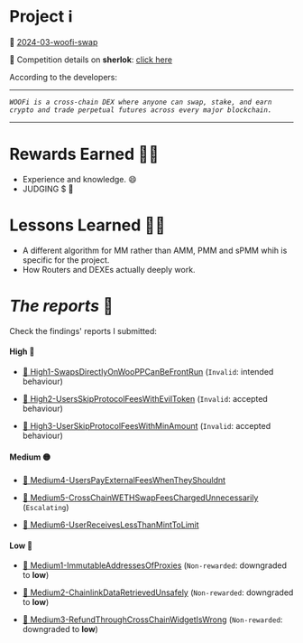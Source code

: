 # Project ℹ️

🔗 [2024-03-woofi-swap](https://github.com/sherlock-audit/2024-03-woofi-swap)

🔗 Competition details on **sherlok**: [click here](https://audits.sherlock.xyz/contests/277)

According to the developers:

---

_`WOOFi is a cross-chain DEX where anyone can swap, stake, and earn crypto and trade perpetual futures across every major blockchain.`_

---

# Rewards Earned 💸🧠

- Experience and knowledge. 😄
- JUDGING $ 💸

# Lessons Learned 🧑‍💻

- A different algorithm for MM rather than AMM, PMM and sPMM whih is specific for the project.
- How Routers and DEXEs actually deeply work.

# _The reports_ 📝

Check the findings' reports I submitted:

#### High 🔴

- [🔗 High1-SwapsDirectlyOnWooPPCanBeFrontRun](./High/High1-SwapsDirectlyOnWooPPCanBeFrontRun.md) (`Invalid`: intended behaviour)

- [🔗 High2-UsersSkipProtocolFeesWithEvilToken](./High/High2-UsersSkipProtocolFeesWithEvilToken.md) (`Invalid`: accepted behaviour)

- [🔗 High3-UserSkipProtocolFeesWithMinAmount](./High/High3-UserSkipProtocolFeesWithMinAmount.md) (`Invalid`: accepted behaviour)

#### Medium 🟡

- [🔗 Medium4-UsersPayExternalFeesWhenTheyShouldnt](./Medium/Medium4-UsersPayExternalFeesWhenTheyShouldnt.md)

- [🔗 Medium5-CrossChainWETHSwapFeesChargedUnnecessarily](./Medium/Medium5-CrossChainWETHSwapFeesChargedUnnecessarily.md) (`Escalating`)

- [🔗 Medium6-UserReceivesLessThanMintToLimit](./Medium/Medium6-UserReceivesLessThanMintToLimit.md)

#### Low 🔵

- [🔗 Medium1-ImmutableAddressesOfProxies](./Medium/Medium1-ImmutableAddressesOfProxies.md) (`Non-rewarded`: downgraded to **low**)

- [🔗 Medium2-ChainlinkDataRetrievedUnsafely](./Medium/Medium2-ChainlinkDataRetrievedUnsafely.md) (`Non-rewarded`: downgraded to **low**)
 
- [🔗 Medium3-RefundThroughCrossChainWidgetIsWrong](./Medium/Medium3-RefundThroughCrossChainWidgetIsWrong.md) (`Non-rewarded`: downgraded to **low**)